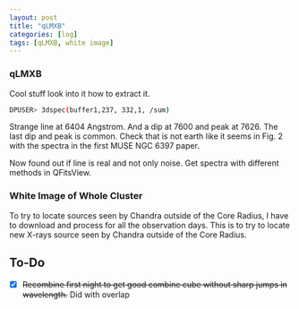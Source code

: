 ```yaml
---
layout: post
title: "qLMXB"
categories: [log]
tags: [qLMXB, white image]
---
```


### qLMXB

Cool stuff look into it how to extract it. 


```bash
DPUSER> 3dspec(buffer1,237, 332,1, /sum)
```

Strange line at 6404 Angstrom. And a dip at 7600 and peak at 7626. The last dip and peak is common. Check that is not earth like it seems in Fig. 2 with the spectra in the first MUSE NGC 6397 paper. 

Now found out if line is real and not only noise. Get spectra with different methods in QFitsView. 

### White Image of Whole Cluster

To try to locate sources seen by Chandra outside of the Core Radius, I have to download and process for all the observation days. This is to try to locate new X-rays source seen by Chandra outside of the Core Radius.   


## To-Do
- [x] ~~Recombine first night to get good combine cube without sharp jumps in wavelength.~~ Did with overlap 


